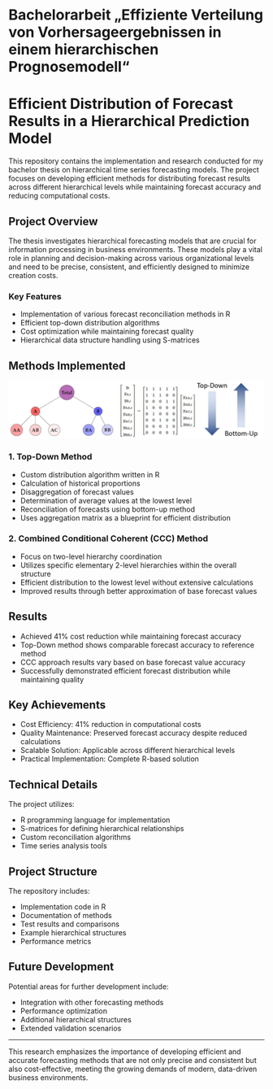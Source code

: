 # Bachelorarbeit „Effiziente Verteilung von Vorhersageergebnissen in einem hierarchischen Prognosemodell“

# Efficient Distribution of Forecast Results in a Hierarchical Prediction Model

This repository contains the implementation and research conducted for my bachelor thesis on hierarchical time series forecasting models. The project focuses on developing efficient methods for distributing forecast results across different hierarchical levels while maintaining forecast accuracy and reducing computational costs.

## Project Overview

The thesis investigates hierarchical forecasting models that are crucial for information processing in business environments. These models play a vital role in planning and decision-making across various organizational levels and need to be precise, consistent, and efficiently designed to minimize creation costs.

### Key Features

- Implementation of various forecast reconciliation methods in R
- Efficient top-down distribution algorithms
- Cost optimization while maintaining forecast quality
- Hierarchical data structure handling using S-matrices

## Methods Implemented

![alt text](Bild1.png)

### 1. Top-Down Method
- Custom distribution algorithm written in R
- Calculation of historical proportions
- Disaggregation of forecast values
- Determination of average values at the lowest level
- Reconciliation of forecasts using bottom-up method
- Uses aggregation matrix as a blueprint for efficient distribution

### 2. Combined Conditional Coherent (CCC) Method
- Focus on two-level hierarchy coordination
- Utilizes specific elementary 2-level hierarchies within the overall structure
- Efficient distribution to the lowest level without extensive calculations
- Improved results through better approximation of base forecast values

## Results

- Achieved 41% cost reduction while maintaining forecast accuracy
- Top-Down method shows comparable forecast accuracy to reference method
- CCC approach results vary based on base forecast value accuracy
- Successfully demonstrated efficient forecast distribution while maintaining quality

## Key Achievements

- Cost Efficiency: 41% reduction in computational costs
- Quality Maintenance: Preserved forecast accuracy despite reduced calculations
- Scalable Solution: Applicable across different hierarchical levels
- Practical Implementation: Complete R-based solution

## Technical Details

The project utilizes:
- R programming language for implementation
- S-matrices for defining hierarchical relationships
- Custom reconciliation algorithms
- Time series analysis tools

## Project Structure

The repository includes:
- Implementation code in R
- Documentation of methods
- Test results and comparisons
- Example hierarchical structures
- Performance metrics

## Future Development

Potential areas for further development include:
- Integration with other forecasting methods
- Performance optimization
- Additional hierarchical structures
- Extended validation scenarios

---

This research emphasizes the importance of developing efficient and accurate forecasting methods that are not only precise and consistent but also cost-effective, meeting the growing demands of modern, data-driven business environments.